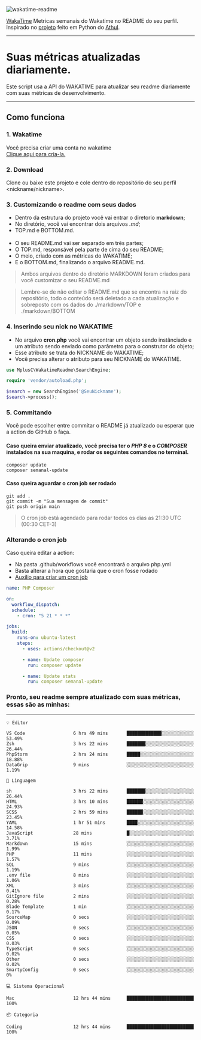 ![wakatime-readme](https://socialify.git.ci/bymatheus/wakatime-readme/image?description=1&descriptionEditable=M%C3%A9tricas%20semanais%20do%20Wakatime%20no%20seu%20README%20de%20perfil.&font=KoHo&forks=1&language=1&owner=1&pattern=Signal&stargazers=1&theme=Dark)

[WakaTime](https://wakatime.com) Metricas semanais do Wakatime no README do seu perfil. <br>
Inspirado no [projeto](https://github.com/athul/waka-readme) feito em Python do [Athul](https://github.com/athul).
___

# Suas métricas atualizadas diariamente.
Este script usa a API do WAKATIME para atualizar seu readme diariamente com suas métricas de desenvolvimento.

___

## Como funciona

### 1. Wakatime
Você precisa criar uma conta no wakatime <br>
[Clique aqui para cria-la.](https://wakatime.com) 

### 2. Download
Clone ou baixe este projeto e cole dentro do repositório do seu perfil <nickname/nickname>.

### 3. Customizando o readme com seus dados
- Dentro da estrutura do projeto você vai entrar o diretorio **markdown**;  
- No diretório, você vai encontrar dois arquivos *.md*;
- TOP.md e BOTTOM.md.
<br><br>
- O seu README.md vai ser separado em três partes; 
- O TOP.md, responsável pela parte de cima do seu README;
- O meio, criado com as métricas do WAKATIME;
- E o BOTTOM.md, finalizando o arquivo README.md.<br>

> Ambos arquivos dentro do diretório MARKDOWN foram criados para você customizar o seu README.md

> Lembre-se de não editar o README.md que se encontra na raiz do repositório, todo o conteúdo será deletado a cada atualização e sobreposto com os dados do ./markdown/TOP e ./markdown/BOTTOM

### 4. Inserindo seu nick no WAKATIME
- No arquivo **cron.php** você vai encontrar um objeto sendo instânciado e um atributo sendo enviado como parâmetro para o construtor do objeto;
- Esse atributo se trata do NICKNAME do WAKATIME;
- Você precisa alterar o atributo para seu NICKNAME do WAKATIME.

```php
use MplusC\WakatimeReadme\SearchEngine;

require 'vendor/autoload.php';

$search = new SearchEngine('@SeuNickname');
$search->process();
```

### 5. Commitando
Você pode escolher entre commitar o README já atualizado ou esperar que a action do GitHub o faça. <br>

#### Caso queira enviar atualizado, você precisa ter o *PHP 8* e o *COMPOSER* instalados na sua maquina, e rodar os seguintes comandos no terminal.
```composer
composer update
composer semanal-update 
```

#### Caso queira aguardar o cron job ser rodado 
```git 
git add .
git commit -m "Sua mensagem de commit"
git push origin main
```

>O cron job está agendado para rodar todos os dias as 21:30 UTC (00:30 CET-3) 

### Alterando o cron job
Caso queira editar a action:

- Na pasta .github/workflows você encontrará o arquivo php.yml
- Basta alterar a hora que gostaria que o cron fosse rodado
- [Auxilio para criar um cron job](https://crontab.guru)

```yml
name: PHP Composer

on:
  workflow_dispatch:
  schedule:
    - cron: "5 21 * * *"

jobs:
  build:
    runs-on: ubuntu-latest
    steps:
      - uses: actions/checkout@v2

      - name: Update composer
        run: composer update

      - name: Update stats
        run: composer semanal-update
```

### Pronto, seu readme sempre atualizado com suas métricas, essas são as minhas:

___
```text
💡 Editor

VS Code                  6 hrs 49 mins       █████████████░░░░░░░░░░░░     53.49%
Zsh                      3 hrs 22 mins       ███████░░░░░░░░░░░░░░░░░░     26.44%
PhpStorm                 2 hrs 24 mins       █████░░░░░░░░░░░░░░░░░░░░     18.88%
DataGrip                 9 mins              ░░░░░░░░░░░░░░░░░░░░░░░░░      1.19%
```
```text
💬 Linguagem

sh                       3 hrs 22 mins       ███████░░░░░░░░░░░░░░░░░░     26.44%
HTML                     3 hrs 10 mins       ██████░░░░░░░░░░░░░░░░░░░     24.93%
SCSS                     2 hrs 59 mins       ██████░░░░░░░░░░░░░░░░░░░     23.45%
YAML                     1 hr 51 mins        ████░░░░░░░░░░░░░░░░░░░░░     14.58%
JavaScript               28 mins             █░░░░░░░░░░░░░░░░░░░░░░░░      3.71%
Markdown                 15 mins             ░░░░░░░░░░░░░░░░░░░░░░░░░      1.99%
PHP                      11 mins             ░░░░░░░░░░░░░░░░░░░░░░░░░      1.57%
SQL                      9 mins              ░░░░░░░░░░░░░░░░░░░░░░░░░      1.19%
.env file                8 mins              ░░░░░░░░░░░░░░░░░░░░░░░░░      1.06%
XML                      3 mins              ░░░░░░░░░░░░░░░░░░░░░░░░░      0.41%
GitIgnore file           2 mins              ░░░░░░░░░░░░░░░░░░░░░░░░░      0.28%
Blade Template           1 min               ░░░░░░░░░░░░░░░░░░░░░░░░░      0.17%
SourceMap                0 secs              ░░░░░░░░░░░░░░░░░░░░░░░░░      0.09%
JSON                     0 secs              ░░░░░░░░░░░░░░░░░░░░░░░░░      0.05%
CSS                      0 secs              ░░░░░░░░░░░░░░░░░░░░░░░░░      0.03%
TypeScript               0 secs              ░░░░░░░░░░░░░░░░░░░░░░░░░      0.02%
Other                    0 secs              ░░░░░░░░░░░░░░░░░░░░░░░░░      0.02%
SmartyConfig             0 secs              ░░░░░░░░░░░░░░░░░░░░░░░░░         0%
```
```text
💻 Sistema Operacional

Mac                      12 hrs 44 mins      █████████████████████████       100%
```
```text
📦 Categoria

Coding                   12 hrs 44 mins      █████████████████████████       100%
```
